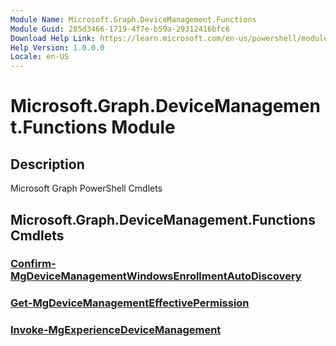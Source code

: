 ```yaml
---
Module Name: Microsoft.Graph.DeviceManagement.Functions
Module Guid: 285d3466-1719-4f7e-b59a-29312416bfc6
Download Help Link: https://learn.microsoft.com/en-us/powershell/module/microsoft.graph.devicemanagement.functions/?view=graph-powershell-1.0
Help Version: 1.0.0.0
Locale: en-US
---
```


# Microsoft.Graph.DeviceManagement.Functions Module
## Description
Microsoft Graph PowerShell Cmdlets

## Microsoft.Graph.DeviceManagement.Functions Cmdlets
### [Confirm-MgDeviceManagementWindowsEnrollmentAutoDiscovery](Confirm-MgDeviceManagementWindowsEnrollmentAutoDiscovery.md)

### [Get-MgDeviceManagementEffectivePermission](Get-MgDeviceManagementEffectivePermission.md)

### [Invoke-MgExperienceDeviceManagement](Invoke-MgExperienceDeviceManagement.md)

